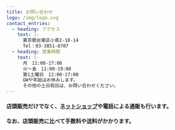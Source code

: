 ```yaml
---
title: お問い合わせ
logo: /img/logo.svg
contact_entries:
  - heading: アクセス
    text: |-
      東京都台東区小島2-18-14
      Tel：03-3851-8707
  - heading: 営業時間
    text: |-
      月　11:00-17:00
      火～金　11:00-19:00
      第1土曜日　12:00-17:00
      GWや年始はお休みします。
      その他の土日祝日は、お問い合わせください。
---
```

#### 店頭販売だけでなく、[ネットショップ](https://tamabiyoukagaku.stores.jp/)や電話による通販も行います。

#### なお、店頭販売に比べて手数料や送料がかかります。
